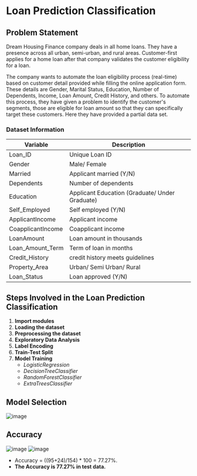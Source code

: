 
# Loan Prediction Classification

## Problem Statement
Dream Housing Finance company deals in all home loans. They have a presence across all urban, semi-urban, and rural areas. Customer-first applies for a home loan after that company validates the customer eligibility for a loan.

The company wants to automate the loan eligibility process (real-time) based on customer detail provided while filling the online application form. These details are Gender, Marital Status, Education, Number of Dependents, Income, Loan Amount, Credit History, and others. To automate this process, they have given a problem to identify the customer's segments, those are eligible for loan amount so that they can specifically target these customers. Here they have provided a partial data set.

### Dataset Information
   
Variable | Description
----------|--------------
Loan_ID | Unique Loan ID
Gender | Male/ Female
Married | Applicant married (Y/N)
Dependents | Number of dependents
Education | Applicant Education (Graduate/ Under Graduate)
Self_Employed | Self employed (Y/N)
ApplicantIncome | Applicant income
CoapplicantIncome | Coapplicant income
LoanAmount | Loan amount in thousands
Loan_Amount_Term | Term of loan in months
Credit_History | credit history meets guidelines
Property_Area | Urban/ Semi Urban/ Rural
Loan_Status | Loan approved (Y/N)



## Steps Involved in the Loan Prediction Classification

1. **Import modules**
2. **Loading the dataset**
3. **Preprocessing the dataset**
4. **Exploratory Data Analysis**
5. **Label Encoding**
6. **Train-Test Split**
7. **Model Training**
    * *LogisticRegression*
    * *DecisionTreeClassifier*
    * *RandomForestClassifier*
    * *ExtraTreesClassifier*

## Model Selection

![image](https://user-images.githubusercontent.com/79924017/159662508-eb7eea90-866c-42d8-9d15-e33175746939.png)


## Accuracy

![image](https://user-images.githubusercontent.com/79924017/159662355-ada4f0fc-a337-4528-988f-80768ad10140.png)
![image](https://user-images.githubusercontent.com/79924017/159662340-df448bfe-0911-44d5-9520-2cb8fca1bf75.png)


* Accuracy = ((95+24)/154) * 100 = 77.27%.
* **The Accuracy is 77.27% in test data.**

